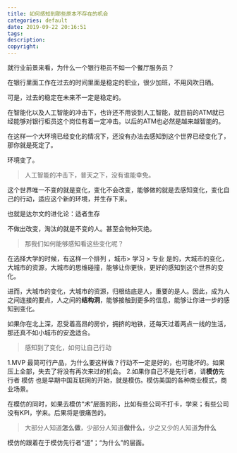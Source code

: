 ```yaml
---
title: 如何感知到那些原本不存在的机会
categories: default
date: 2019-09-22 20:16:51
tags:
description:
copyright:
---
```

就行业前景来看，为什么一个银行柜员不如一个餐厅服务员？

在银行里面工作在过去的时间里面是稳定的职业，很少加班，不用风吹日晒。

可是，过去的稳定在未来不一定是稳定的。
<!-- more -->
在智能化以及人工智能的冲击下，也许还不用谈到人工智能，就目前的ATM就已经能够对银行柜员这个岗位有着一定冲击。以后的ATM也必然是越来越智能的。

在这样一个大环境已经变化的情况下，还没有办法去感知到这个世界已经变化了，那你就是死定了。

环境变了。

> 人工智能的冲击下，普天之下，没有谁能幸免。

这个世界唯一不变的就是变化，变化不会改变，能够做的就是去感知变化，变化自己的行动，适应这个新的环境，并生存下来。

也就是达尔文的进化论：适者生存

不做出改变，淘汰的就是不变的人。甚至会物种灭绝。

> 那我们如何能够感知看这些变化呢？

在选择大学的时候，有这样一个排列 ，城市> 学习 > 专业
是的，大城市的变化，大城市的资源，大城市的思维碰撞，能够让你更快，更好的感知到这个世界的变化。

进而，大城市的变化，大城市的资源，归根结底是人，重要的是人。因此，成为人之间连接的要点，人之间的**结构洞**，能够接触到更多的信息，能够让你进一步的感知到变化。

如果你在北上深，忍受着高昂的房价，拥挤的地铁，还每天过着两点一线的生活，那还真不如小城市的安逸适合。

> 感知到了变化，如何让自己行动

1.MVP
最简可行产品，为什么要这样做？行动不一定是好的，也可能坏的。如果压上全部，失去了将没有再次来过的机会。
2.如果你自己不是先行者，请**模仿**先行者
模仿 也是早期中国互联网的开始，就是模仿。模仿美国的各种商业模式，商业场景。

在模仿的同时，如果去模仿“术”层面的形，比如有些公司不打卡，学来；有些公司没有KPI，学来。后果将是很痛苦的。

> 大部分人知道**怎么做**，少部分人知道**做什么**，少之又少的人知道**为什么**

模仿的跟着在于模仿先行者“道”；“为什么”的层面。
